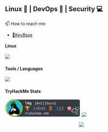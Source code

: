 ## Linux 🐧 | DevOps 🌊 | Security 💻

📫 How to reach me:
 - [🔏KeyBase](https://keybase.io/l0g)

#### Linux
<p>
  <a href="https://skillicons.dev">
    <img src="https://skillicons.dev/icons?i=linux,redhat,debian,ubuntu,kali,arch,raspberrypi" />
  </a>
</p>

#### Tools / Languages
<p>
  <a href="https://skillicons.dev">
    <img src="https://skillicons.dev/icons?i=bash,python,github,vim,ansible,jenkins,mysql,nginx,elasticsearch,kafka,discord," />
  </a>
</p>

#### TryHackMe Stats
<img src="https://raw.githubusercontent.com/l0g-lab/l0g-lab/master/assets/badge.png" alt="TryHackMe">

<img src="https://github-profile-summary-cards.vercel.app/api/cards/profile-details?username=l0g-lab&theme=github_dark&show_icons=true" />

<p align="center">
  <img src="https://profile-counter.glitch.me/l0g-lab/count.svg">
</p>
